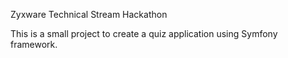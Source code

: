 Zyxware Technical Stream Hackathon

This is a small project to create a quiz application using Symfony framework.
